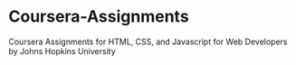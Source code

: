 # Coursera-Assignments
Coursera Assignments for HTML, CSS, and Javascript for Web Developers by Johns Hopkins University
